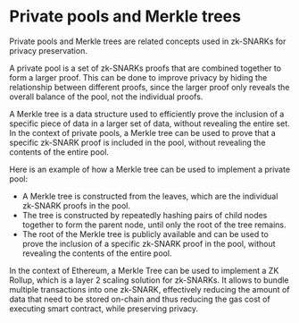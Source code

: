# Private pools and Merkle trees

Private pools and Merkle trees are related concepts used in zk-SNARKs for privacy preservation.

A private pool is a set of zk-SNARKs proofs that are combined together to form a larger proof. This can be done to improve privacy by hiding the relationship between different proofs, since the larger proof only reveals the overall balance of the pool, not the individual proofs.

A Merkle tree is a data structure used to efficiently prove the inclusion of a specific piece of data in a larger set of data, without revealing the entire set. In the context of private pools, a Merkle tree can be used to prove that a specific zk-SNARK proof is included in the pool, without revealing the contents of the entire pool.

Here is an example of how a Merkle tree can be used to implement a private pool:

* A Merkle tree is constructed from the leaves, which are the individual zk-SNARK proofs in the pool.
* The tree is constructed by repeatedly hashing pairs of child nodes together to form the parent node, until only the root of the tree remains.
* The root of the Merkle tree is publicly available and can be used to prove the inclusion of a specific zk-SNARK proof in the pool, without revealing the contents of the entire pool.

In the context of Ethereum, a Merkle Tree can be used to implement a ZK Rollup, which is a layer 2 scaling solution for zk-SNARKs. It allows to bundle multiple transactions into one zk-SNARK, effectively reducing the amount of data that need to be stored on-chain and thus reducing the gas cost of executing smart contract, while preserving privacy.
